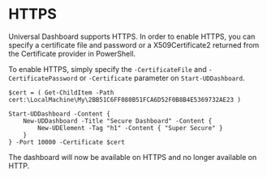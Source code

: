 # HTTPS 

Universal Dashboard supports HTTPS. In order to enable HTTPS, you can specify a certificate file and password or a X509Certificate2 returned from the Certificate provider in PowerShell. 

To enable HTTPS, simply specify the `-CertificateFile` and `-CertificatePassword` or `-Certificate` parameter on `Start-UDDashboard`.

```
$cert = ( Get-ChildItem -Path cert:\LocalMachine\My\2BB51C6FF080B51FCA6D52F0B8B4E5369732AE23 )

Start-UDDashboard -Content {
    New-UDDashboard -Title "Secure Dashboard" -Content {
        New-UDElement -Tag "h1" -Content { "Super Secure" }
    }
} -Port 10000 -Certificate $cert
```

The dashboard will now be available on HTTPS and no longer available on HTTP. 
